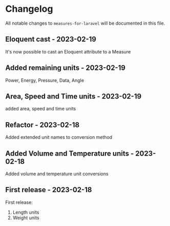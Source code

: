 # Changelog

All notable changes to `measures-for-laravel` will be documented in this file.

## Eloquent cast - 2023-02-19

It's now possible to cast an Eloquent attribute to a Measure

## Added remaining units - 2023-02-19

Power, Energy, Pressure, Data, Angle

## Area, Speed and Time units - 2023-02-19

added area, speed and time units

## Refactor - 2023-02-18

Added extended unit names to conversion method

## Added Volume and Temperature units - 2023-02-18

Added volume and temperature unit conversions

## First release - 2023-02-18

First release:

1. Length units
2. Weight units

